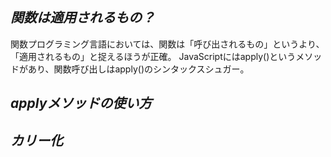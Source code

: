 ## ***関数は適用されるもの？***
関数プログラミング言語においては、関数は「呼び出されるもの」というより、「適用されるもの」と捉えるほうが正確。
JavaScriptにはapply()というメソッドがあり、関数呼び出しはapply()のシンタックスシュガー。

## ***applyメソッドの使い方***

## ***カリー化***

